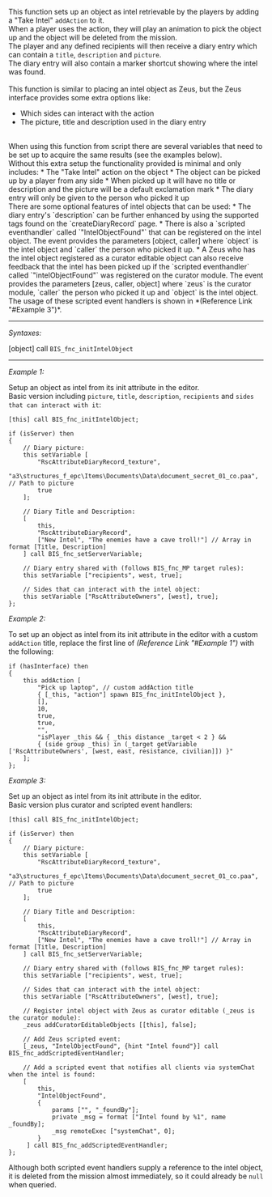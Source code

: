 This function sets up an object as intel retrievable by the players by adding a "Take Intel" `addAction` to it.<br>
When a player uses the action, they will play an animation to pick the object up and the object will be deleted from the mission.<br>
The player and any defined recipients will then receive a diary entry which can contain a `title`, `description` and `picture`.<br>
The diary entry will also contain a marker shortcut showing where the intel was found.<br><br>
This function is similar to placing an intel object as Zeus, but the Zeus interface provides some extra options like:<br>
* Which sides can interact with the action
* The picture, title and description used in the diary entry
<br>
When using this function from script there are several variables that need to be set up to acquire the same results (see the examples below).<br>
Without this extra setup the functionality provided is minimal and only includes:
* The "Take Intel" action on the object
* The object can be picked up by a player from any side
* When picked up it will have no title or description and the picture will be a default exclamation mark
* The diary entry will only be given to the person who picked it up
<br>
There are some optional features of intel objects that can be used:
* The diary entry's `description` can be further enhanced by using the supported tags found on the `createDiaryRecord` page.
* There is also a `scripted eventhandler` called `"IntelObjectFound"` that can be registered  on the intel object. The event provides the parameters [object, caller] where `object` is the intel object and `caller` the person who picked it up.
* A Zeus who has the intel object registered as a curator editable object can also receive feedback that the intel has been picked up if the `scripted eventhandler` called `"intelObjectFound"` was registered on the curator module. The event provides the parameters [zeus, caller, object] where `zeus` is the curator module, `caller` the person who picked it up and `object` is the intel object.
The usage of these scripted event handlers is shown in *(Reference Link "#Example 3")*.<br>


---
*Syntaxes:*

[object] call `BIS_fnc_initIntelObject`

---
*Example 1:*

Setup an object as intel from its init attribute in the editor.<br>
Basic version including `picture`, `title`, `description`, `recipients` and `sides that can interact with it`:

```sqf
[this] call BIS_fnc_initIntelObject;

if (isServer) then
{
	// Diary picture:
	this setVariable [
		"RscAttributeDiaryRecord_texture",
		"a3\structures_f_epc\Items\Documents\Data\document_secret_01_co.paa", // Path to picture
		true
	];

	// Diary Title and Description:
	[
		this,
		"RscAttributeDiaryRecord",
		["New Intel", "The enemies have a cave troll!"] // Array in format [Title, Description]
	] call BIS_fnc_setServerVariable;

	// Diary entry shared with (follows BIS_fnc_MP target rules):
	this setVariable ["recipients", west, true];

	// Sides that can interact with the intel object:
	this setVariable ["RscAttributeOwners", [west], true];
};
```

*Example 2:*

To set up an object as intel from its init attribute in the editor with a custom `addAction` title, replace the first line of *(Reference Link "#Example 1")* with the following:

```sqf
if (hasInterface) then
{
	this addAction [
		"Pick up laptop", // custom addAction title
		{ [_this, "action"] spawn BIS_fnc_initIntelObject },
		[],
		10,
		true,
		true,
		"",
		"isPlayer _this && { _this distance _target < 2 } &&
		{ (side group _this) in (_target getVariable ['RscAttributeOwners', [west, east, resistance, civilian]]) }"
	];
};
```

*Example 3:*

Set up an object as intel from its init attribute in the editor.<br>
Basic version plus curator and scripted event handlers:

```sqf
[this] call BIS_fnc_initIntelObject;

if (isServer) then
{
	// Diary picture:
	this setVariable [
		"RscAttributeDiaryRecord_texture",
		"a3\structures_f_epc\Items\Documents\Data\document_secret_01_co.paa", // Path to picture
		true
	];

	// Diary Title and Description:
	[
		this,
		"RscAttributeDiaryRecord",
		["New Intel", "The enemies have a cave troll!"] // Array in format [Title, Description]
	] call BIS_fnc_setServerVariable;

	// Diary entry shared with (follows BIS_fnc_MP target rules):
	this setVariable ["recipients", west, true];

	// Sides that can interact with the intel object:
	this setVariable ["RscAttributeOwners", [west], true];

	// Register intel object with Zeus as curator editable (_zeus is the curator module):
	_zeus addCuratorEditableObjects [[this], false];

	// Add Zeus scripted event:
	[_zeus, "IntelObjectFound", {hint "Intel found"}] call BIS_fnc_addScriptedEventHandler;

	// Add a scripted event that notifies all clients via systemChat when the intel is found:
	[
		this,
		"IntelObjectFound",
		{
			params ["", "_foundBy"];
			private _msg = format ["Intel found by %1", name _foundBy];
			_msg remoteExec ["systemChat", 0];
		}
	 ] call BIS_fnc_addScriptedEventHandler;
};
```
Although both scripted event handlers supply a reference to the intel object, it is deleted from the mission almost immediately, so it could already be `null` when queried.